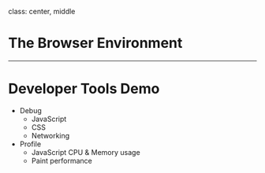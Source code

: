 class: center, middle

# The Browser Environment

---

# Developer Tools Demo

- Debug
  - JavaScript
  - CSS
  - Networking
- Profile
  - JavaScript CPU & Memory usage
  - Paint performance

